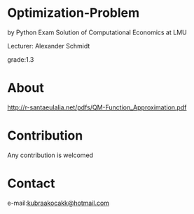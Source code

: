 # Optimization-Problem
by  Python Exam Solution of Computational Economics at LMU

Lecturer: Alexander Schmidt

grade:1.3

# About
http://r-santaeulalia.net/pdfs/QM-Function_Approximation.pdf

# Contribution
Any contribution is welcomed

# Contact
e-mail:kubraakocakk@hotmail.com
